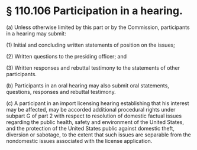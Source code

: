 # § 110.106   Participation in a hearing.

(a) Unless otherwise limited by this part or by the Commission, participants in a hearing may submit: 


(1) Initial and concluding written statements of position on the issues; 


(2) Written questions to the presiding officer; and 


(3) Written responses and rebuttal testimony to the statements of other participants. 


(b) Participants in an oral hearing may also submit oral statements, questions, responses and rebuttal testimony. 


(c) A participant in an import licensing hearing establishing that his interest may be affected, may be accorded additional procedural rights under subpart G of part 2 with respect to resolution of domestic factual issues regarding the public health, safety and environment of the United States, and the protection of the United States public against domestic theft, diversion or sabotage, to the extent that such issues are separable from the nondomestic issues associated with the license application. 





